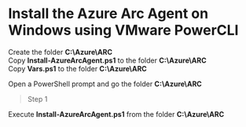 # Install the Azure Arc Agent on Windows using VMware PowerCLI

Create the folder **C:\Azure\ARC**<br/>
Copy **Install-AzureArcAgent.ps1** to the folder **C:\Azure\ARC**<br/>
Copy **Vars.ps1** to the folder **C:\Azure\ARC**<br/>

Open a PowerShell prompt and go the folder **C:\Azure\ARC**<br/>

> Step 1

Execute  **Install-AzureArcAgent.ps1** from the folder **C:\Azure\ARC**